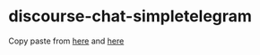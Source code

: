 # discourse-chat-simpletelegram
Copy paste from [here](https://github.com/discourse/discourse-chat-integration/) and [here](https://github.com/davidtaylorhq/discourse-chat-ifttt)

